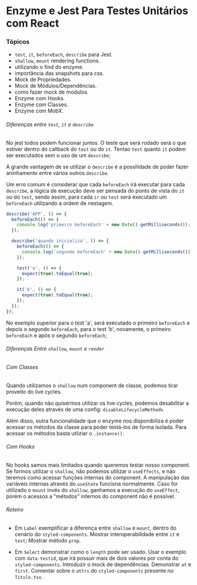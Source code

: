 # Enzyme e Jest Para Testes Unitários com React

### Tópicos

- `test`, `it`, `beforeEach`, `describe` para Jest.
- `shallow`, `mount` rendering functions.
- utilizando o find do enzyme.
- importância das snapshots para css.
- Mock de Propriedades.
- Mock de Módulos/Dependências.
- como fazer mock de modulos.
- Enzyme com Hooks.
- Enzyme com Classes.
- Enzyme com MobX.

###### Diferenças entre `test`, `it` e `describe`

No jest todos podem funcionar juntos. O teste que será rodado será o que estiver dentro do callback do `test` ou do `it`. Tentao `test` quanto `it` podem ser executados sem o uso de um `describe`; 

A grande vantagem de se utilizar o `describe` é a possilidade de poder fazer aninhamento entre vários outros `describe`.

Um erro comum é considerar que cada `beforeEach` irá executar para cada `describe`, a lógica de execução deve ser pensada do ponto de vista do `it` ou do `test`, sendo assim, para cada `ir` ou `test` será executado um `beforeEach` utilizando a ordem de nestagem. 

```typescript jsx
describe('APP', () => {
  beforeEach(() => {
    console.log('primeiro beforeEach' + new Date().getMilliseconds());
  });

  describe('quando inicializa', () => {
    beforeEach(() => {
      console.log('segundo beforeEach' + new Date().getMilliseconds());
    });

    test('a', () => {
      expect(true).toEqual(true);
    });

    it('b', () => {
      expect(true).toEqual(true);
    });
  });
});
```

No exemplo superior para o test 'a', será executado o primeiro `beforeEach` e depois o segundo `beforeEach`, para o test 'b', novamente, o primeiro `beforeEach` e após o segundo `beforeEach`;

###### Diferenças Entre `shallow`, `mount` e `render`

###### Com Classes

Quando utilizamos o `shallow` num component de classe, podemos tirar proveito do live cycles. 

Porém, quando não quisermos utilizar os live cycles, podemos desabilitar a execução deles através de uma config: `disableLifecycleMethods`

Além disso, outra funcionalidade que o enzyme nos disponibiliza é poder acessar os métodos da classe para poder testá-los de forma isolada. Para acessar os métodos basta utilziar o `.instance()`.

###### Com Hooks

No hooks samos mais limitados quando queremos testar nosso component. Se formos utilizar o `shallow`, não podemos utilizar o `useEffects`, e não teremos como acessar funções internas do component. A manipulação das variáveis internas através do `useState` funciona normalmente. Caso for utilizado o `mount` invés do `shallow`, ganhamos a execução do `useEffect`, porém o acessos a "métodos" internos do component não é possível.

###### Roteiro

- Em `Label` exemplificar a diferença entre `shallow` e `mount`, dentro do cenário do `styled-components`. Mostrar interoperabilidade entre `it` e `test`; Mostrar método `prop`. 

- Em `Select` demonstrar como o `length` pode ser usado. Usar o exemplo com `data-testid`, que irá possuir mais de dois valores por conta do `styled-components`. Introduzir o mock de dependências. Demonstrar `at` e `first`. Comentar sobre o `attrs` do `styled-components` presente no `Titulo.tsx`.